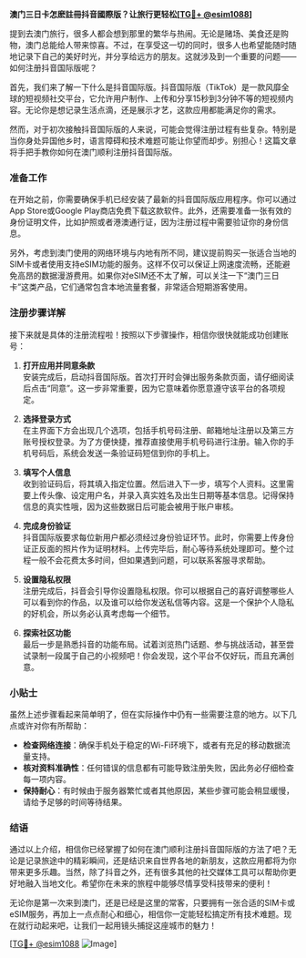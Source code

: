 **澳门三日卡怎麽註冊抖音國際版？让旅行更轻松[[TG💪+ @esim1088](https://t.me/s/esim1088)]**

提到去澳门旅行，很多人都会想到那里的繁华与热闹。无论是赌场、美食还是购物，澳门总能给人带来惊喜。不过，在享受这一切的同时，很多人也希望能随时随地记录下自己的美好时光，并分享给远方的朋友。这就涉及到一个重要的问题——如何注册抖音国际版呢？

首先，我们来了解一下什么是抖音国际版。抖音国际版（TikTok）是一款风靡全球的短视频社交平台，它允许用户制作、上传和分享15秒到3分钟不等的短视频内容。无论你是想记录生活点滴，还是展示才艺，这款应用都能满足你的需求。

然而，对于初次接触抖音国际版的人来说，可能会觉得注册过程有些复杂。特别是当你身处异国他乡时，语言障碍和技术难题可能让你望而却步。别担心！这篇文章将手把手教你如何在澳门顺利注册抖音国际版。

### 准备工作

在开始之前，你需要确保手机已经安装了最新的抖音国际版应用程序。你可以通过App Store或Google Play商店免费下载这款软件。此外，还需要准备一张有效的身份证明文件，比如护照或者港澳通行证，因为注册过程中需要验证你的身份信息。

另外，考虑到澳门使用的网络环境与内地有所不同，建议提前购买一张适合当地的SIM卡或者使用支持eSIM功能的服务。这样不仅可以保证上网速度流畅，还能避免高昂的数据漫游费用。如果你对eSIM还不太了解，可以关注一下“澳门三日卡”这类产品，它们通常包含本地流量套餐，非常适合短期游客使用。

### 注册步骤详解

接下来就是具体的注册流程啦！按照以下步骤操作，相信你很快就能成功创建账号：

1. **打开应用并同意条款**  
   安装完成后，启动抖音国际版。首次打开时会弹出服务条款页面，请仔细阅读后点击“同意”。这一步非常重要，因为它意味着你愿意遵守该平台的各项规定。

2. **选择登录方式**  
   在主界面下方会出现几个选项，包括手机号码注册、邮箱地址注册以及第三方账号授权登录。为了方便快捷，推荐直接使用手机号码进行注册。输入你的手机号码后，系统会发送一条验证码短信到你的手机上。

3. **填写个人信息**  
   收到验证码后，将其填入指定位置。然后进入下一步，填写个人资料。这里需要上传头像、设定用户名，并录入真实姓名及出生日期等基本信息。记得保持信息的真实性哦，因为这些数据日后可能会被用于账户审核。

4. **完成身份验证**  
   抖音国际版要求每位新用户都必须经过身份验证环节。此时，你需要上传身份证正反面的照片作为证明材料。上传完毕后，耐心等待系统处理即可。整个过程一般不会花费太多时间，但如果遇到问题，可以联系客服寻求帮助。

5. **设置隐私权限**  
   注册完成后，抖音会引导你设置隐私权限。你可以根据自己的喜好调整哪些人可以看到你的作品，以及谁可以给你发送私信等内容。这是一个保护个人隐私的好机会，所以务必认真考虑每一个细节。

6. **探索社区功能**  
   最后一步是熟悉抖音的功能布局。试着浏览热门话题、参与挑战活动，甚至尝试录制一段属于自己的小视频吧！你会发现，这个平台不仅好玩，而且充满创意。

### 小贴士

虽然上述步骤看起来简单明了，但在实际操作中仍有一些需要注意的地方。以下几点或许对你有所帮助：

- **检查网络连接**：确保手机处于稳定的Wi-Fi环境下，或者有充足的移动数据流量支持。
- **核对资料准确性**：任何错误的信息都有可能导致注册失败，因此务必仔细检查每一项内容。
- **保持耐心**：有时候由于服务器繁忙或者其他原因，某些步骤可能会稍显缓慢，请给予足够的时间等待结果。

### 结语

通过以上介绍，相信你已经掌握了如何在澳门顺利注册抖音国际版的方法了吧？无论是记录旅途中的精彩瞬间，还是结识来自世界各地的新朋友，这款应用都将为你带来更多乐趣。当然，除了抖音之外，还有很多其他的社交媒体工具可以帮助你更好地融入当地文化。希望你在未来的旅程中能够尽情享受科技带来的便利！

无论你是第一次来到澳门，还是已经是这里的常客，只要拥有一张合适的SIM卡或eSIM服务，再加上一点点耐心和细心，相信你一定能轻松搞定所有技术难题。现在就行动起来吧，让我们一起用镜头捕捉这座城市的魅力！

[[TG💪+ @esim1088](https://t.me/s/esim1088) ![Image](https://i.postimg.cc/4NQfJmqS/Snipaste-2025-05-13-00-14-12.png)]